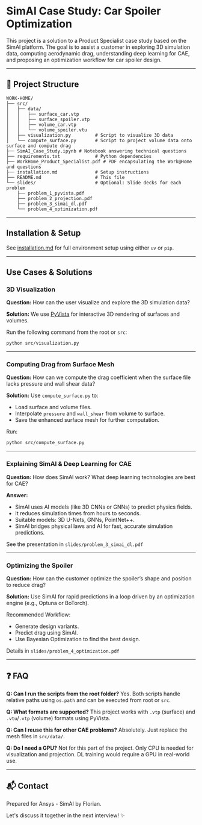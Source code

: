 # SimAI Case Study: Car Spoiler Optimization

This project is a solution to a Product Specialist case study based on the SimAI platform. The goal is to assist a customer in exploring 3D simulation data, computing aerodynamic drag, understanding deep learning for CAE, and proposing an optimization workflow for car spoiler design.

---

## 🚀 Project Structure

```
WORK-HOME/
├── src/
│   ├── data/
│   │   ├── surface_car.vtp
│   │   ├── surface_spoiler.vtp
│   │   ├── volume_car.vtp
│   │   └── volume_spoiler.vtu
│   ├── visualization.py         # Script to visualize 3D data
│   └── compute_surface.py       # Script to project volume data onto surface and compute drag
├── SimAI_Case_Study.ipynb # Notebook answering technical questions
├── requirements.txt             # Python dependencies
├── WorkHome_Product_Specialist.pdf # PDF encapsulating the Work@Home and questions
├── installation.md              # Setup instructions
├── README.md                    # This file
└── slides/                      # Optional: Slide decks for each problem
    ├── problem_1_pyvista.pdf
    ├── problem_2_projection.pdf
    ├── problem_3_simai_dl.pdf
    └── problem_4_optimization.pdf
```

---

## Installation & Setup

See [installation.md](installation.md) for full environment setup using either `uv` or `pip`.

---

## Use Cases & Solutions

### 3D Visualization

**Question:** How can the user visualize and explore the 3D simulation data?

**Solution:** We use [PyVista](https://docs.pyvista.org) for interactive 3D rendering of surfaces and volumes.

Run the following command from the root or `src`:
```bash
python src/visualization.py
```

---

### Computing Drag from Surface Mesh

**Question:** How can we compute the drag coefficient when the surface file lacks pressure and wall shear data?

**Solution:** Use `compute_surface.py` to:
- Load surface and volume files.
- Interpolate `pressure` and `wall_shear` from volume to surface.
- Save the enhanced surface mesh for further computation.

Run:
```bash
python src/compute_surface.py
```

---

### Explaining SimAI & Deep Learning for CAE

**Question:** How does SimAI work? What deep learning technologies are best for CAE?

**Answer:**
- SimAI uses AI models (like 3D CNNs or GNNs) to predict physics fields.
- It reduces simulation times from hours to seconds.
- Suitable models: 3D U-Nets, GNNs, PointNet++.
- SimAI bridges physical laws and AI for fast, accurate simulation predictions.

See the presentation in `slides/problem_3_simai_dl.pdf`

---

### Optimizing the Spoiler

**Question:** How can the customer optimize the spoiler’s shape and position to reduce drag?

**Solution:** Use SimAI for rapid predictions in a loop driven by an optimization engine (e.g., Optuna or BoTorch).

Recommended Workflow:
- Generate design variants.
- Predict drag using SimAI.
- Use Bayesian Optimization to find the best design.

Details in `slides/problem_4_optimization.pdf`

---

## ❓ FAQ

**Q: Can I run the scripts from the root folder?**
Yes. Both scripts handle relative paths using `os.path` and can be executed from root or `src`.

**Q: What formats are supported?**
This project works with `.vtp` (surface) and `.vtu`/`.vtp` (volume) formats using PyVista.

**Q: Can I reuse this for other CAE problems?**
Absolutely. Just replace the mesh files in `src/data/`.

**Q: Do I need a GPU?**
Not for this part of the project. Only CPU is needed for visualization and projection. DL training would require a GPU in real-world use.

---

## 📬 Contact
Prepared for Ansys - SimAI by Florian.

Let's discuss it together in the next interview! ✨

